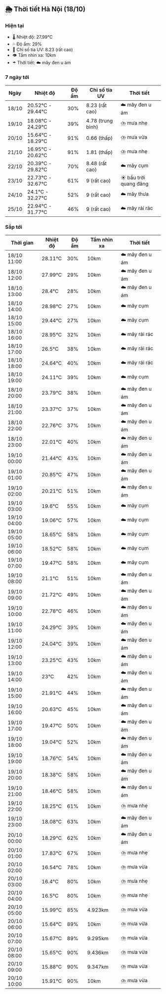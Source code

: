 ## 🌦️ Thời tiết Hà Nội (18/10)

### Hiện tại

- 🌡️ Nhiệt độ: 27.99℃
- 💦 Độ ẩm: 29%
- 🌟 Chỉ số tia UV: 8.23 (rất cao)
- 👁️ Tầm nhìn xa: 10km
- ☂️ Thời tiết: ☁️ mây đen u ám

### 7 ngày tới

| Ngày | Nhiệt độ | Độ ẩm | Chỉ số tia UV | Thời tiết |
| --- | --- | --- | --- | --- |
| 18/10 | 20.52℃ - 29.44℃ | 30% | 8.23 (rất cao) | ☁️ mây đen u ám |
| 19/10 | 18.08℃ - 24.29℃ | 39% | 4.78 (trung bình) | ⛈️ mưa nhẹ |
| 20/10 | 15.64℃ - 18.29℃ | 91% | 0.66 (thấp) | ⛈️ mưa vừa |
| 21/10 | 16.95℃ - 20.62℃ | 91% | 1.81 (thấp) | ⛈️ mưa nhẹ |
| 22/10 | 20.39℃ - 29.82℃ | 70% | 8.48 (rất cao) | ☁️ mây cụm |
| 23/10 | 22.73℃ - 32.67℃ | 61% | 9 (rất cao) | ☀️ bầu trời quang đãng |
| 24/10 | 24.1℃ - 32.27℃ | 52% | 9 (rất cao) | ☁️ mây thưa |
| 25/10 | 22.94℃ - 31.77℃ | 46% | 9 (rất cao) | ☁️ mây rải rác |

### Sắp tới

| Thời gian | Nhiệt độ | Độ ẩm | Tầm nhìn xa | Thời tiết |
| --- | --- | --- | --- | --- |
| 18/10 11:00 | 28.11℃ | 30% | 10km | ☁️ mây đen u ám |
| 18/10 12:00 | 27.99℃ | 29% | 10km | ☁️ mây đen u ám |
| 18/10 13:00 | 28.4℃ | 28% | 10km | ☁️ mây đen u ám |
| 18/10 14:00 | 28.98℃ | 27% | 10km | ☁️ mây cụm |
| 18/10 15:00 | 29.44℃ | 27% | 10km | ☁️ mây cụm |
| 18/10 16:00 | 28.95℃ | 32% | 10km | ☁️ mây rải rác |
| 18/10 17:00 | 26.5℃ | 38% | 10km | ☁️ mây rải rác |
| 18/10 18:00 | 24.64℃ | 40% | 10km | ☁️ mây rải rác |
| 18/10 19:00 | 24.11℃ | 39% | 10km | ☁️ mây cụm |
| 18/10 20:00 | 23.79℃ | 38% | 10km | ☁️ mây đen u ám |
| 18/10 21:00 | 23.37℃ | 37% | 10km | ☁️ mây đen u ám |
| 18/10 22:00 | 22.76℃ | 37% | 10km | ☁️ mây đen u ám |
| 18/10 23:00 | 22.01℃ | 40% | 10km | ☁️ mây đen u ám |
| 19/10 00:00 | 21.44℃ | 43% | 10km | ☁️ mây đen u ám |
| 19/10 01:00 | 20.85℃ | 47% | 10km | ☁️ mây đen u ám |
| 19/10 02:00 | 20.21℃ | 51% | 10km | ☁️ mây đen u ám |
| 19/10 03:00 | 19.6℃ | 55% | 10km | ☁️ mây cụm |
| 19/10 04:00 | 19.06℃ | 57% | 10km | ☁️ mây cụm |
| 19/10 05:00 | 18.65℃ | 58% | 10km | ☁️ mây cụm |
| 19/10 06:00 | 18.52℃ | 58% | 10km | ☁️ mây cụm |
| 19/10 07:00 | 19.47℃ | 58% | 10km | ☁️ mây cụm |
| 19/10 08:00 | 21.1℃ | 51% | 10km | ☁️ mây đen u ám |
| 19/10 09:00 | 21.72℃ | 49% | 10km | ☁️ mây đen u ám |
| 19/10 10:00 | 22.78℃ | 46% | 10km | ☁️ mây đen u ám |
| 19/10 11:00 | 24.29℃ | 39% | 10km | ☁️ mây đen u ám |
| 19/10 12:00 | 24.04℃ | 39% | 10km | ☁️ mây đen u ám |
| 19/10 13:00 | 23.25℃ | 43% | 10km | ☁️ mây đen u ám |
| 19/10 14:00 | 23℃ | 42% | 10km | ☁️ mây đen u ám |
| 19/10 15:00 | 21.91℃ | 44% | 10km | ☁️ mây đen u ám |
| 19/10 16:00 | 20.63℃ | 45% | 10km | ☁️ mây đen u ám |
| 19/10 17:00 | 19.47℃ | 50% | 10km | ☁️ mây đen u ám |
| 19/10 18:00 | 19.04℃ | 52% | 10km | ☁️ mây đen u ám |
| 19/10 19:00 | 18.76℃ | 54% | 10km | ☁️ mây đen u ám |
| 19/10 20:00 | 18.38℃ | 58% | 10km | ☁️ mây đen u ám |
| 19/10 21:00 | 18.46℃ | 58% | 10km | ☁️ mây đen u ám |
| 19/10 22:00 | 18.25℃ | 61% | 10km | ⛈️ mưa nhẹ |
| 19/10 23:00 | 18.08℃ | 63% | 10km | ☁️ mây đen u ám |
| 20/10 00:00 | 18.29℃ | 62% | 10km | ☁️ mây đen u ám |
| 20/10 01:00 | 17.83℃ | 67% | 10km | ⛈️ mưa nhẹ |
| 20/10 02:00 | 16.54℃ | 78% | 10km | ⛈️ mưa vừa |
| 20/10 03:00 | 16.4℃ | 80% | 10km | ⛈️ mưa nhẹ |
| 20/10 04:00 | 16.5℃ | 80% | 10km | ⛈️ mưa nhẹ |
| 20/10 05:00 | 15.99℃ | 85% | 4.923km | ⛈️ mưa vừa |
| 20/10 06:00 | 15.64℃ | 89% | 10km | ⛈️ mưa vừa |
| 20/10 07:00 | 15.67℃ | 89% | 9.295km | ⛈️ mưa vừa |
| 20/10 08:00 | 15.65℃ | 90% | 9.436km | ⛈️ mưa vừa |
| 20/10 09:00 | 15.88℃ | 90% | 9.347km | ⛈️ mưa vừa |
| 20/10 10:00 | 15.91℃ | 90% | 10km | ⛈️ mưa vừa |
